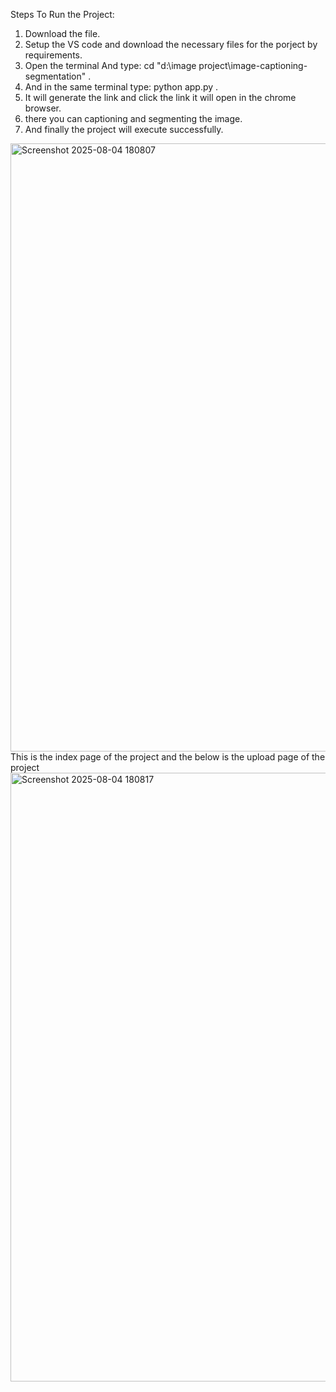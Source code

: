 Steps To Run the Project:
 1) Download the file.
 2) Setup the VS code and download the necessary files for the porject by requirements.
 3) Open the terminal And type: cd "d:\image project\image-captioning-segmentation" .
 4) And in the same terminal type: python app.py .
 5) It will generate the link and click the link it will open in the chrome browser.
 6) there you can captioning and segmenting the image.
 7) And finally the project will execute successfully.
<img width="1917" height="973" alt="Screenshot 2025-08-04 180807" src="https://github.com/user-attachments/assets/f33d80dd-8465-4334-90a7-c162c6d5d3fe" />
This is the index page of the project and the below is the upload page of the project
<img width="1917" height="974" alt="Screenshot 2025-08-04 180817" src="https://github.com/user-attachments/assets/aaa587f0-2410-48c8-8d14-6e96f464eaea" />
